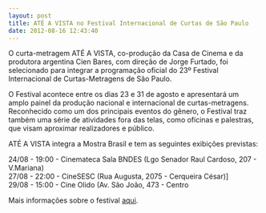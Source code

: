 ```yaml
---
layout: post
title: ATÉ A VISTA no Festival Internacional de Curtas de São Paulo
date: 2012-08-16 12:43:40
---
```

O curta-metragem ATÉ A VISTA, co-produção da Casa de Cinema e da produtora argentina Cien Bares, com direção de Jorge Furtado, foi selecionado para integrar a programação oficial do 23º Festival Internacional de Curtas-Metragens de São Paulo.

O Festival acontece entre os dias 23 e 31 de agosto e apresentará um amplo painel da produção nacional e internacional de curtas-metragens. Reconhecido como um dos principais eventos do gênero, o Festival traz também uma série de atividades fora das telas, como oficinas e palestras, que visam aproximar realizadores e público.

ATÉ A VISTA integra a Mostra Brasil e tem as seguintes exibições previstas:

24/08 - 19:00 - Cinemateca Sala BNDES (Lgo Senador Raul Cardoso, 207 - V.Mariana)\
27/08 - 22:00 - CineSESC (Rua Augusta, 2075 - Cerqueira César)]\
29/08 - 15:00 - Cine Olido (Av. São João, 473 - Centro

Mais informações sobre o festival [aqui](http://http//www.kinoforum.org.br/curtas/2012/).